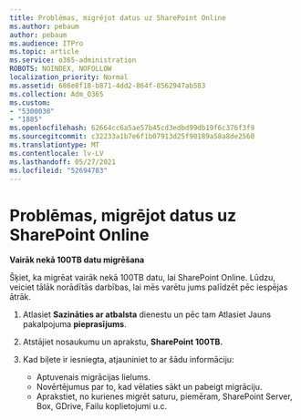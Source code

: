 ```yaml
---
title: Problēmas, migrējot datus uz SharePoint Online
ms.author: pebaum
author: pebaum
ms.audience: ITPro
ms.topic: article
ms.service: o365-administration
ROBOTS: NOINDEX, NOFOLLOW
localization_priority: Normal
ms.assetid: 686e8f18-b871-4dd2-864f-8562947ab583
ms.collection: Adm_O365
ms.custom:
- "5300030"
- "1885"
ms.openlocfilehash: 62664cc6a5ae57b45cd3edbd99db19f6c376f3f9
ms.sourcegitcommit: c32233a1b7e6f1b07913d25f90189a58a8de2560
ms.translationtype: MT
ms.contentlocale: lv-LV
ms.lasthandoff: 05/27/2021
ms.locfileid: "52694783"
---
```

# <a name="issues-while-migrating-data-to-sharepoint-online"></a>Problēmas, migrējot datus uz SharePoint Online

**Vairāk nekā 100TB datu migrēšana**

Šķiet, ka migrēat vairāk nekā 100TB datu, lai SharePoint Online. Lūdzu, veiciet tālāk norādītās darbības, lai mēs varētu jums palīdzēt pēc iespējas ātrāk. 

1. Atlasiet **Sazināties ar atbalsta** dienestu un pēc tam Atlasiet Jauns pakalpojuma **pieprasījums**. 
2. Atstājiet nosaukumu un aprakstu, **SharePoint 100TB.**
3. Kad biļete ir iesniegta, atjauniniet to ar šādu informāciju: 

    - Aptuvenais migrācijas lielums.
    - Novērtējumus par to, kad vēlaties sākt un pabeigt migrāciju.
    - Aprakstiet, no kurienes migrēt saturu, piemēram, SharePoint Server, Box, GDrive, Failu koplietojumi u.c.
